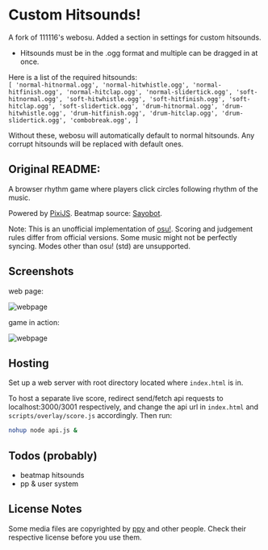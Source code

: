 # Custom Hitsounds!

A fork of 111116's webosu. Added a section in settings for custom hitsounds.   

 * Hitsounds must be in the .ogg format and multiple can be dragged in at once.   

Here is a list of the required hitsounds:   
``[
'normal-hitnormal.ogg',
'normal-hitwhistle.ogg',
'normal-hitfinish.ogg',
'normal-hitclap.ogg',
'normal-slidertick.ogg',
'soft-hitnormal.ogg',
'soft-hitwhistle.ogg',
'soft-hitfinish.ogg',
'soft-hitclap.ogg',
'soft-slidertick.ogg',
'drum-hitnormal.ogg',
'drum-hitwhistle.ogg',
'drum-hitfinish.ogg',
'drum-hitclap.ogg',
'drum-slidertick.ogg',
'combobreak.ogg',
]``   

Without these, webosu will automatically default to normal hitsounds. Any corrupt hitsounds will be replaced with default ones. 
   
## Original README:    
A browser rhythm game where players click circles following rhythm of the music.

Powered by [PixiJS](https://www.pixijs.com). Beatmap source: [Sayobot](https://osu.sayobot.cn).

Note: This is an unofficial implementation of [osu!](https://osu.ppy.sh). Scoring and judgement rules differ from official versions. Some music might not be perfectly syncing. Modes other than osu! (std) are unsupported.

## Screenshots

web page:

![webpage](screenshots/page3.jpg)

game in action:

![webpage](screenshots/clip3.gif)

## Hosting

Set up a web server with root directory located where `index.html` is in.

To host a separate live score, redirect send/fetch api requests to localhost:3000/3001 respectively, and change the api url in `index.html` and `scripts/overlay/score.js` accordingly. Then run:

```bash
nohup node api.js &
```

## Todos (probably)

- beatmap hitsounds
- pp & user system

## License Notes

Some media files are copyrighted by [ppy](https://github.com/ppy/) and other people. Check their respective license before you use them.
